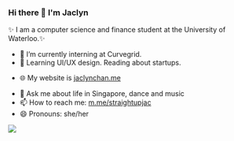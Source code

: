 ### Hi there 👋 I'm Jaclyn

✨ I am a computer science and finance student at the University of Waterloo.✨ 
- 🔭 I’m currently interning at Curvegrid. 
- 🌱 Learning UI/UX design. Reading about startups. 
<!-- - 👯 I’m looking to collaborate on projects. -->
- 🌐 My website is [jaclynchan.me](https://jaclynchan.me/)
<!-- - 🤔 I’m looking for help with ... -->
- 💬 Ask me about life in Singapore, dance and music
- 📫 How to reach me: [m.me/straightupjac](https://m.me/straightupjac)
- 😄 Pronouns: she/her
<!-- - ⚡ Fun fact: -->

<img src="https://github-readme-stats.vercel.app/api?username=straightupjac&show_icons=true&count_private=true" />

<!-- statistics widget first seen on 9at8's profile https://github.com/9at8 -->
